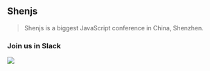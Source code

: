## Shenjs

> Shenjs is a biggest JavaScript conference in China, Shenzhen.

### Join us in Slack  
![](https://shenjs.herokuapp.com/badge.svg)
